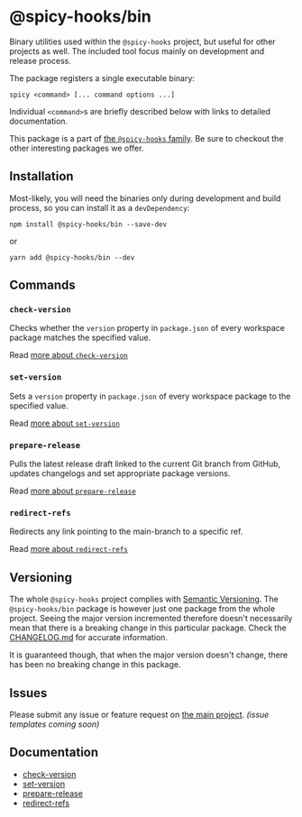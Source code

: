 # @spicy-hooks/bin

Binary utilities used within the `@spicy-hooks` project, but useful for other projects as well. The included tool focus mainly on development and release process.

The package registers a single executable binary:

```shell script
spicy <command> [... command options ...]
```

Individual `<command>`s are briefly described below with links to detailed documentation.

This package is a part of [the `@spicy-hooks` family](https://github.com/salsita/spicy-hooks).
Be sure to checkout the other interesting packages we offer.

## Installation

Most-likely, you will need the binaries only during development and build process,
so you can install it as a `devDependency`:

```shell script
npm install @spicy-hooks/bin --save-dev
```
or
```shell script
yarn add @spicy-hooks/bin --dev
```

## Commands

### `check-version`

Checks whether the `version` property in `package.json` of every workspace package matches the specified value.

Read [more about `check-version`](https://github.com/salsita/spicy-hooks/blob/next/packages/bin/docs/check-version.md)

### `set-version`

Sets a `version` property in `package.json` of every workspace package to the specified value.

Read [more about `set-version`](https://github.com/salsita/spicy-hooks/blob/next/packages/bin/docs/set-version.md)

### `prepare-release`

Pulls the latest release draft linked to the current Git branch from GitHub,
updates changelogs and set appropriate package versions.

Read [more about `prepare-release`](https://github.com/salsita/spicy-hooks/blob/next/packages/bin/docs/prepare-release.md)

### `redirect-refs`

Redirects any link pointing to the main-branch to a specific ref.

Read [more about `redirect-refs`](https://github.com/salsita/spicy-hooks/blob/next/packages/bin/docs/redirect-refs.md)

## Versioning

The whole `@spicy-hooks` project complies with [Semantic Versioning](https://semver.org/).
The `@spicy-hooks/bin` package is however just one package from the whole project.
Seeing the major version incremented therefore doesn't necessarily mean that there
is a breaking change in this particular package. Check the
[CHANGELOG.md](https://github.com/salsita/spicy-hooks/blob/next/packages/bin/CHANGELOG.md)
for accurate information.

It is guaranteed though, that when the major version doesn't change,
there has been no breaking change in this package.

## Issues

Please submit any issue or feature request on [the main project](https://github.com/salsita/spicy-hooks/issues). _(issue templates coming soon)_

## Documentation

* [check-version](https://github.com/salsita/spicy-hooks/blob/next/packages/bin/docs/check-version.md)
* [set-version](https://github.com/salsita/spicy-hooks/blob/next/packages/bin/docs/set-version.md)
* [prepare-release](https://github.com/salsita/spicy-hooks/blob/next/packages/bin/docs/prepare-release.md)
* [redirect-refs](https://github.com/salsita/spicy-hooks/blob/next/packages/bin/docs/redirect-refs.md)
